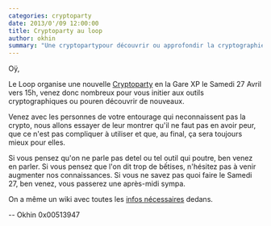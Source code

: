 ```yaml
---
categories: cryptoparty
date: 2013/0'/09 12:00:00
title: Cryptoparty au loop
author: okhin
summary: "Une cryptopartypour découvrir ou approfondir la cryptographie"
---
```

Oÿ,

Le Loop organise une nouvelle [Cryptoparty](https://cryptoparty.org/wiki/CryptoParty)
en la Gare XP le Samedi 27 Avril vers 15h, venez donc nombreux pour vous initier aux
outils cryptographiques ou pouren découvrir de nouveaux.

Venez avec les personnes de votre entourage qui neconnaissent pas la crypto, nous
allons essayer de leur montrer qu'il ne faut pas en avoir peur, que ce n'est pas
compliquer à utiliser et que, au final, ça sera toujours mieux pour elles.

Si vous pensez qu'on ne parle pas detel ou tel outil qui poutre, ben venez en parler.
Si vous pensez que l'on dit trop de bếtises, n'hésitez pas à venir augmenter nos
connaissances. Si vous ne savez pas quoi faire le Samedi 27, ben venez, vous
passerez une après-midi sympa.

On a même un wiki avec toutes les [infos
nécessaires](http://wiki.leloop.org/index.php/CryptoParty) dedans.

--
Okhin
0x00513947
